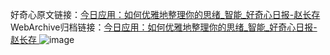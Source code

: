 好奇心原文链接：[今日应用：如何优雅地整理你的思绪_智能_好奇心日报-赵长存 ](https://www.qdaily.com/articles/10907.html)
WebArchive归档链接：[今日应用：如何优雅地整理你的思绪_智能_好奇心日报-赵长存 ](http://web.archive.org/web/20160807230147/http://www.qdaily.com/articles/10907.html)
![image](http://ww3.sinaimg.cn/large/007d5XDply1g3wcf7rlhwj30u02u84qp)